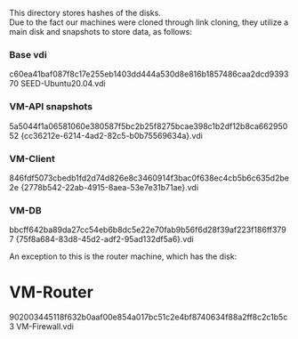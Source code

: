 This directory stores hashes of the disks.\
Due to the fact our machines were cloned through link cloning, they utilize a main disk and snapshots to store data, as follows:

### Base vdi
c60ea41baf087f8c17e255eb1403dd444a530d8e816b1857486caa2dcd939370  SEED-Ubuntu20.04.vdi
### VM-API snapshots
5a5044f1a06581060e380587f5bc2b25f8275bcae398c1b2df12b8ca66295052  {cc36212e-6214-4ad2-82c5-b0b75569634a}.vdi
### VM-Client
846fdf5073cbedb1fd2d74d826e8c3460914f3bac0f638ec4cb5b6c635d2be2e  {2778b542-22ab-4915-8aea-53e7e31b71ae}.vdi
### VM-DB
bbcff642ba89da27cc54eb6b8dc5e22e70fab9b56f6d28f39af223f186ff3797  {75f8a684-83d8-45d2-adf2-95ad132df5a6}.vdi

An exception to this is the router machine, which has the disk:
# VM-Router
902003445118f632b0aaf00e854a017bc51c2e4bf8740634f88a2ff8c2c1b5c3  VM-Firewall.vdi
